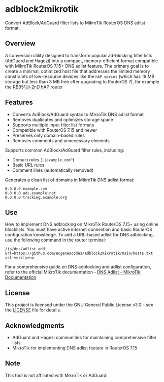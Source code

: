 # adblock2mikrotik

Convert AdBlock/AdGuard filter lists to MikroTik RouterOS DNS adlist format.

## Overview

A conversion utility designed to transform popular ad-blocking filter lists (AdGuard and Hagezi) into a compact, memory-efficient format compatible with MikroTik RouterOS 7.15+ DNS adlist feature. The primary goal is to create a minimal, optimized host file that addresses the limited memory constraints of low-resource devices like the ```hAP series``` (which has 16 MB storage but less than 3 MB free after upgrading to RouterOS 7), for example the [RB951Ui-2nD hAP](https://mikrotik.com/product/RB951Ui-2nD) router

## Features

- Converts AdBlock/AdGuard syntax to MikroTik DNS adlist format
- Removes duplicates and optimizes storage space
- Supports multiple input filter list formats
- Compatible with RouterOS 7.15 and newer
- Preserves only domain-based rules
- Removes comments and unnecessary elements

Supports common AdBlock/AdGuard filter rules, including:

- Domain rules (`||example.com^`)
- Basic URL rules
- Comment lines (automatically removed)

Generates a clean list of domains in MikroTik DNS adlist format:

```text
0.0.0.0 example.com
0.0.0.0 ads.example.net
0.0.0.0 tracking.example.org
```

## Use

How to implement DNS adblocking on MikroTik RouterOS 7.15+ using online blocklists. You must have active internet connextion and basic RouterOS configuration knowledge.
To add a URL-based adlist for DNS adblocking, use the following command in the router terminal:

```routeros
/ip/dns/adlist add url=https://github.com/eugenescodes/adblock2mikrotik/main/hosts.txt ssl-verify=no
```

For a comprehensive guide on DNS adblocking and adlist configuration, refer to the official MikroTik documentation - [DNS Adlist - MikroTik Documentation](https://help.mikrotik.com/docs/spaces/ROS/pages/37748767/DNS#DNS-Adlist)

## License

This project is licensed under the GNU General Public License v3.0 - see the [LICENSE](LICENSE) file for details.

## Acknowledgments

- AdGuard and Hagezi communities for maintaining comprehensive filter lists
- MikroTik for implementing DNS adlist feature in RouterOS 7.15

## Note

This tool is not affiliated with MikroTik or AdGuard.
